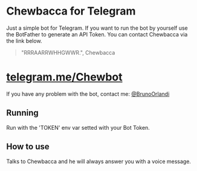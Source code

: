 # Chewbacca for Telegram
Just a simple bot for Telegram. If you want to run the bot by yourself use the BotFather to generate an API Token. You can contact Chewbacca via the link below.
> "RRRAARRWHHGWWR.", Chewbacca

# [telegram.me/Chewbot](http://telegram.me/Chewbot)

If you have any problem with the bot, contact me: [@BrunoOrlandi](http://telegram.me/BrunoOrlandi)

## Running
Run with the 'TOKEN' env var setted with your Bot Token.

## How to use
Talks to Chewbacca and he will always answer you with a voice message.

